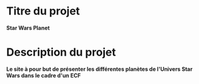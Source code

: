 # Titre du projet
**Star Wars Planet**
# Description du projet
**Le site à pour but de présenter les différentes planètes de l'Univers Star Wars dans le cadre d'un ECF**
